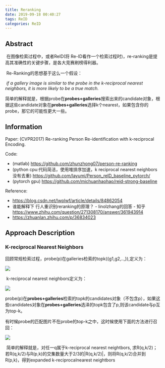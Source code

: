```yaml
---
title: Reranking
date: 2019-09-18 00:40:27
tags: ReID
categories: ReID
---
```

## Abstract

​		在图像检索过程中，或者ReID(将 Re-ID看作一个检索过程时)，re-ranking是提高其准确性的关键步骤，是各大竞赛刷榜得利器。

​		Re-Ranking的思想基于这么一个假设：

​		*if a gallery image is similar to the probe in the k-reciprocal nearest neighbors, it is more likely to be a true match.*

​		简单的解释就是，根据probe在**probes+galleries**搜索出来的candidate对象，根据这些candidate对象在**probes+galleries**选择k个nearest，如果包含你的probe，那它的可能性更大一些。

## Information

Paper: (CVPR2017) Re-ranking Person Re-identification with k-reciprocal Encoding.

Code: 

- (matlab) https://github.com/zhunzhong07/person-re-ranking
- (python cpu:代码简洁，使用堆排序加速，k reciprocal nearest neighbors没有去重)  https://github.com/layumi/Person_reID_baseline_pytorch/
- (pytorch gpu) https://github.com/michuanhaohao/reid-strong-baseline

Reference:

- https://blog.csdn.net/lwplwf/article/details/84862054
- 谁能解释下 行人重识别reranking的原理？ - linolzhang的回答 - 知乎
  https://www.zhihu.com/question/271308170/answer/361943914
- https://zhuanlan.zhihu.com/p/36834023

## Approach Description

### K-reciprocal Nearest Neighbors

​	回顾常规检索过程，probe(p)在galleries检索的topk({g1,g2,..,}),定义为：

![](top_k.png)

​	k-reciprocal nearest neighbors定义为：

![](k-reciprocal.png)

​	probe(p)在**probes+galleries**检索的topk的candidates对象（不包含p），如果这些candidates对象在**probes+galleries**选泽的topk包含了p,则该candidate与p互为top-k。

​	有时候probe的匹配图片不在probe的top-k之中，这时候使用下面的方法进行召回：

![](k-reciprocal-expand.png)

​	简单的解释就是，对任一q属于k-reciprocal nearest neightbors, 求R(q,k/2)； 若R(q,k/2)与R(p,k)的交集数量大于2/3的|R(q,k/2)|，则将R(q,k/2)合并到R(p,k)，得到expanded k-reciprocalnearest neightbors

